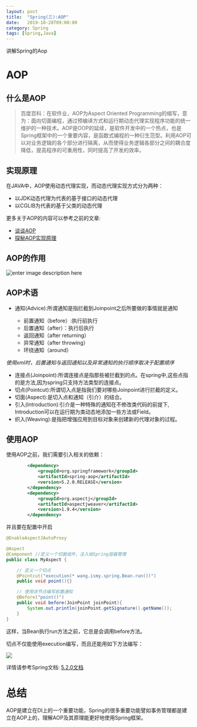 ```yaml
---
layout: post
title:  "Spring(三):AOP"
date:   2019-10-28T09:00:00
category: Spring
tags: [Spring,Java]
---
```


讲解Spring的Aop

# AOP

## 什么是AOP

>百度百科：在软件业，AOP为Aspect Oriented Programming的缩写，意为：面向切面编程，通过预编译方式和运行期动态代理实现程序功能的统一维护的一种技术。AOP是OOP的延续，是软件开发中的一个热点，也是Spring框架中的一个重要内容，是函数式编程的一种衍生范型。利用AOP可以对业务逻辑的各个部分进行隔离，从而使得业务逻辑各部分之间的耦合度降低，提高程序的可重用性，同时提高了开发的效率。

## 实现原理

在JAVA中，AOP使用动态代理实现，而动态代理实现方式分为两种：

- 以JDK动态代理为代表的基于接口的动态代理
- 以CGLIB为代表的基于父类的动态代理

更多关于AOP的内容可以参考之前的文章:

- [谈谈AOP](https://ismy.wang/java/2018/08/19/%E8%B0%88%E8%B0%88AOP.html)
- [探秘AOP实现原理](https://ismy.wang/java/2018/08/24/%E6%8E%A2%E7%A7%98AOP%E5%AE%9E%E7%8E%B0%E5%8E%9F%E7%90%86.html)

## AOP的作用

![enter image description here](https://ss2.bdstatic.com/70cFvnSh_Q1YnxGkpoWK1HF6hhy/it/u=764221332,501156740&fm=26&gp=0.jpg)

## AOP术语

- 通知(Advice):所谓通知是指拦截到Joinpoint之后所要做的事情就是通知

  - 前置通知（before）:执行前执行
  - 后置通知（after）：执行后执行
  - 返回通知（after returning）
  - 异常通知（after throwing）
  - 环绕通知（around）

_使用xml时，后置通知与返回通知以及异常通知的执行顺序取决于配置顺序_

- 连接点(Joinpoint):所谓连接点是指那些被拦截到的点。在spring中,这些点指的是方法,因为spring只支持方法类型的连接点。
- 切点(Pointcut):所谓切入点是指我们要对哪些Joinpoint进行拦截的定义。
- 切面(Aspect):是切入点和通知（引介）的结合。
- 引入(Introduction):引介是一种特殊的通知在不修改类代码的前提下, Introduction可以在运行期为类动态地添加一些方法或Field。
- 织入(Weaving):是指把增强应用到目标对象来创建新的代理对象的过程。

## 使用AOP

使用AOP之前，我们需要引入相关的依赖：

```xml
        <dependency>
            <groupId>org.springframework</groupId>
            <artifactId>spring-aop</artifactId>
            <version>5.2.0.RELEASE</version>
        </dependency>
        <dependency>
            <groupId>org.aspectj</groupId>
            <artifactId>aspectjweaver</artifactId>
            <version>1.9.4</version>
        </dependency>
```

并且要在配置中开启
```java
@EnableAspectJAutoProxy
```

```java
@Aspect
@Component //定义一个切面组件，注入给Spring容器管理
public class MyAspect {

    // 定义一个切点
    @Pointcut("execution(* wang.ismy.spring.Bean.run())")
    public void point(){}

    // 使用该节点编写前置通知
    @Before("point()")
    public void before(JoinPoint joinPoint){
        System.out.println(joinPoint.getSignature().getName());
    }
}
```

这样，当Bean执行run方法之前，它总是会调用before方法。

切点不仅能使用execution编写，而且还能用如下方法编写：

![](https://img2018.cnblogs.com/blog/475392/201810/475392-20181031104431559-1365885037.png)

详情请参考Spring文档: [5.2.0文档](https://docs.spring.io/spring/docs/5.2.0.RELEASE/spring-framework-reference/core.html#aop-api)

# 总结

AOP是建立在DI上的一个重要功能，Spring的很多重要功能譬如事务管理都是建立在AOP上的，理解AOP及其原理能更好地使用Spring框架。


